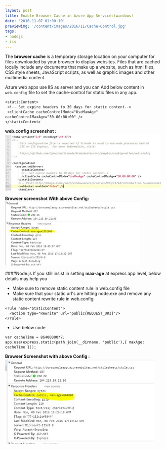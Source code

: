```yaml
---
layout: post
title: Enable Browser Cache in Azure App Services(windows)
date: '2016-11-07 01:00:10'
previewimg: '/content/images/2016/11/Cache-Control.jpg'
tags:
- nodejs
- iis
---
```


The **browser cache** is a temporary storage location on your computer for files downloaded by your browser to display websites. Files that are cached locally include any documents that make up a website, such as html files, CSS style sheets, JavaScript scripts, as well as graphic images and other multimedia content.

Azure web apps use IIS as server and you can Add below content in `web.config` file to set the cache-control for static files in any app.
```
<staticContent>
 <!-- Set expire headers to 30 days for static content-->
 <clientCache cacheControlMode="UseMaxAge" cacheControlMaxAge="30.00:00:00" />
</staticContent>
```
**web.config screenshot :**
![web.config sample](/content/images/2016/11/webconfig.jpg)

**Browser screenshot With above Config:**
![Browser Cache Output](/content/images/2016/11/browser_screenshot.jpg)



####Node.js
If you still insist in setting **max-age** at express app level, below details may help you

* Make sure to remove static content rule in web.config file
* Make sure that your static url's are hitting node.exe and remove any static content rewrite rule in web.config
```
<rule name="StaticContent">
  <action type="Rewrite" url="public{REQUEST_URI}"/>
</rule>
```
* Use below code
```
var cacheTime = 86400000*7; 
app.use(express.static(path.join(__dirname, 'public'),{ maxAge: cacheTime }));
```
**Browser Screenshot with above Config :**
![Browser Cache Output](/content/images/2016/11/browser_screenshot2.jpg)
